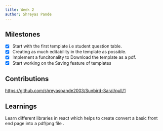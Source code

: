 ```yaml
---
title: Week 2
author: Shreyas Pande
---
```


## Milestones
- [x] Start with the first template i.e student question table. 
- [x] Creating as much editability in the template as possible.
- [x] Implement a funcitonality to Download the template as a pdf.
- [x] Start working on the Saving feature of templates

## Contributions
https://github.com/shreyaspande2003/Sunbird-Saral/pull/1

## Learnings

Learn different libraries in react which helps to create convert a basic front end page into 
a pdf/png file .